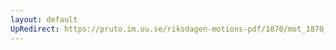 ```yaml
---
layout: default
UpRedirect: https://pruto.im.uu.se/riksdagen-motions-pdf/1870/mot_1870__ak__13.pdf
---
```

